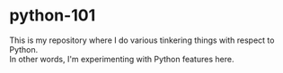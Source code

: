 # python-101
 This is my repository where I do various tinkering things with respect to Python.  
 In other words, I'm experimenting with Python features here.

